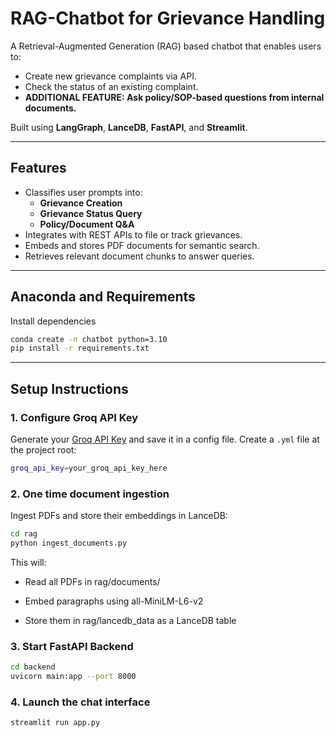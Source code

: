 # RAG-Chatbot for Grievance Handling

A Retrieval-Augmented Generation (RAG) based chatbot that enables users to:

- Create new grievance complaints via API.
- Check the status of an existing complaint.
- **ADDITIONAL FEATURE: Ask policy/SOP-based questions from internal documents.**

Built using **LangGraph**, **LanceDB**, **FastAPI**, and **Streamlit**.

---

## Features

- Classifies user prompts into:
  - **Grievance Creation**
  - **Grievance Status Query**
  - **Policy/Document Q&A**
- Integrates with REST APIs to file or track grievances.
- Embeds and stores PDF documents for semantic search.
- Retrieves relevant document chunks to answer queries.

---
## Anaconda and Requirements

Install dependencies
```bash
conda create -n chatbot python=3.10
pip install -r requirements.txt
```

---

## Setup Instructions

### 1. Configure Groq API Key

Generate your [Groq API Key](https://console.groq.com/keys) and save it in a config file.
Create a `.yml` file at the project root:

```bash
groq_api_key=your_groq_api_key_here
```

### 2. One time document ingestion

Ingest PDFs and store their embeddings in LanceDB:
```bash
cd rag
python ingest_documents.py
```
This will:

- Read all PDFs in rag/documents/

- Embed paragraphs using all-MiniLM-L6-v2

- Store them in rag/lancedb_data as a LanceDB table

### 3. Start FastAPI Backend

```bash
cd backend
uvicorn main:app --port 8000
```

### 4. Launch the chat interface 

```bash
streamlit run app.py
```